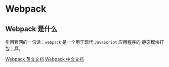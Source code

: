 # Webpack

## Webpack 是什么

引用官网的一句话：`webpack` 是一个用于现代 `JavaScript` 应用程序的 静态模块打包工具。

[Webpack 英文文档](https://webpack.js.org/)
[Webpack 中文文档](https://www.webpackjs.com/)
